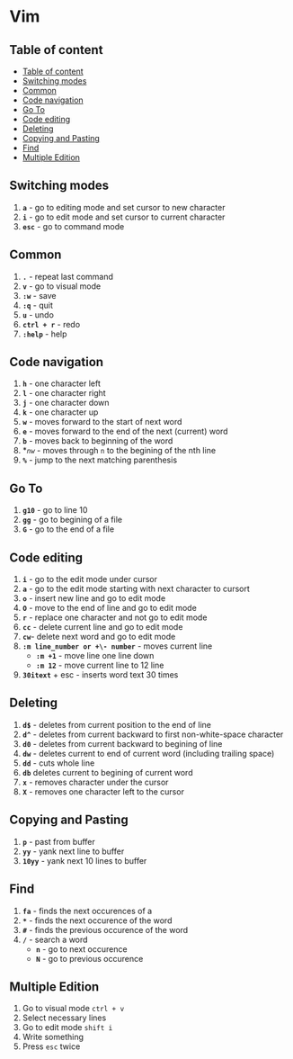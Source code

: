 # Vim

## Table of content
* [Table of content](#table-of-content)
* [Switching modes](#switching-modes)
* [Common](#common)
* [Code navigation](#code-navigation)
* [Go To](#go-to)
* [Code editing](#code-editing)
* [Deleting](#deleting)
* [Copying and Pasting](#copying-and-pasting)
* [Find](#find)
* [Multiple Edition](#multiple-edition)

## Switching modes
1. **`a`** - go to editing mode and set cursor to new character
1. **`i`** - go to edit mode and set cursor to current character
1. **`esc`** - go to command mode

## Common
1. **`.`** - repeat last command
1. **`v`** - go to visual mode
1. **`:w`** - save
1. **`:q`** - quit
1. **`u`** - undo
1. **`ctrl + r`** - redo
1. **`:help`** - help

## Code navigation
1. **`h`** - one character left
1. **`l`** - one character right
1. **`j`** - one character down
1. **`k`** - one character up
1. **`w`** - moves forward to the start of next word
1. **`e`** - moves forward to the end of the next (current) word
1. **`b`** - moves back to beginning of the word
1. **`nw`* - moves through `n` to the begining of the nth line
1. **`%`** - jump to the next matching parenthesis

## Go To
1. **`g10`** - go to line 10
1. **`gg`** - go to begining of a file
1. **`G`** - go to the end of a file

## Code editing
1. **`i`** - go to the edit mode under cursor
1. **`a`** - go to the edit mode starting with next character to cursort
1. **`o`** - insert new line and go to edit mode
1. **`O`** - move to the end of line and go to edit mode
1. **`r`** - replace one character and not go to edit mode
1. **`cc`** - delete current line and go to edit mode
1. **`cw`**- delete next word and go to edit mode
1. **`:m line_number or +\- number`** - moves current line
    * **`:m +1`** - move line one line down
    * **`:m 12`** - move current line to 12 line
1. **`30itext`** + esc - inserts word text 30 times


## Deleting
1. **`d$`** - deletes from current position to the end of line
1. **`d^`** - deletes from current backward to first non-white-space character
1. **`d0`** - deletes from current backward to begining of line
1. **`dw`** - deletes current to end of current word (including trailing space)
1. **`dd`** - cuts whole line
1. **`db`** deletes current to begining of current word
1. **`x`** - removes character under the cursor
1. **`X`** - removes one character left to the cursor

## Copying and Pasting
1. **`p`** - past from buffer
1. **`yy`** - yank next line to buffer
1. **`10yy`** - yank next 10 lines to buffer

## Find
1. **`fa`** - finds the next occurences of a
1. **`*`** - finds the next occurence of the word
1. **`#`** - finds the previous occurence of the word
1. **`/`** - search a word
    * **`n`** - go to next occurence
    * **`N`** - go to previous occurence

## Multiple Edition
1. Go to visual mode `ctrl + v`
1. Select necessary lines
1. Go to edit mode `shift i`
1. Write something
1. Press `esc` twice
